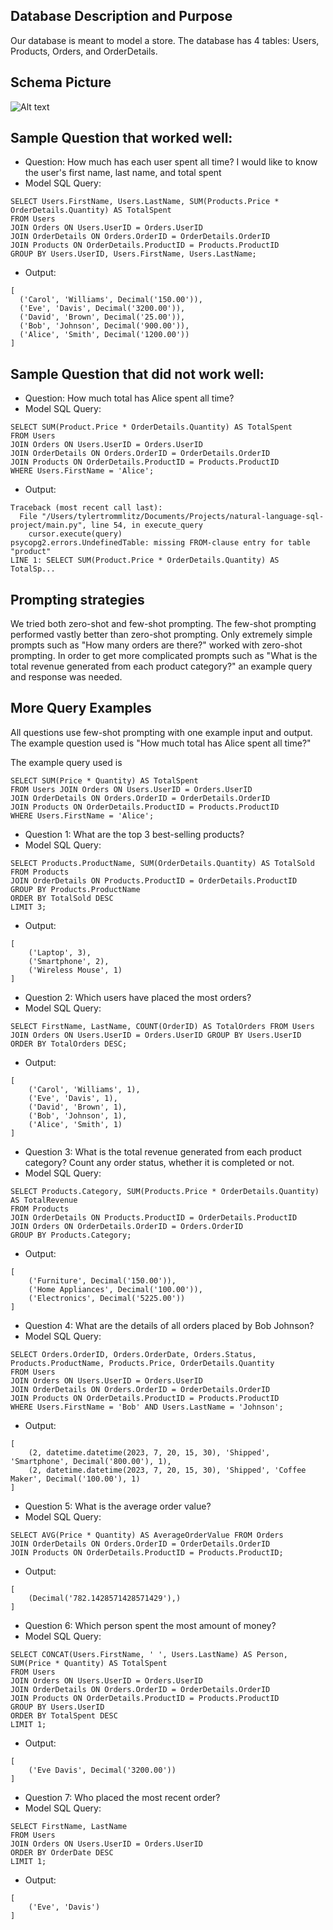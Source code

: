 ## Database Description and Purpose

Our database is meant to model a store. The database has 4 tables: Users, Products, Orders, and OrderDetails.

## Schema Picture
![Alt text](EF750121-CBE0-4872-BBC8-2FDDE3B5B431_1_201_a.jpeg)

## Sample Question that worked well:

- Question: How much has each user spent all time? I would like to know the user's first name, last name, and total spent
- Model SQL Query: 
```
SELECT Users.FirstName, Users.LastName, SUM(Products.Price * OrderDetails.Quantity) AS TotalSpent
FROM Users
JOIN Orders ON Users.UserID = Orders.UserID
JOIN OrderDetails ON Orders.OrderID = OrderDetails.OrderID
JOIN Products ON OrderDetails.ProductID = Products.ProductID
GROUP BY Users.UserID, Users.FirstName, Users.LastName;
```
- Output:
```
[
  ('Carol', 'Williams', Decimal('150.00')),
  ('Eve', 'Davis', Decimal('3200.00')),
  ('David', 'Brown', Decimal('25.00')),
  ('Bob', 'Johnson', Decimal('900.00')),
  ('Alice', 'Smith', Decimal('1200.00'))
]
```

## Sample Question that did not work well:

- Question: How much total has Alice spent all time?
- Model SQL Query: 
```
SELECT SUM(Product.Price * OrderDetails.Quantity) AS TotalSpent
FROM Users
JOIN Orders ON Users.UserID = Orders.UserID
JOIN OrderDetails ON Orders.OrderID = OrderDetails.OrderID
JOIN Products ON OrderDetails.ProductID = Products.ProductID
WHERE Users.FirstName = 'Alice';
```
- Output: 
```
Traceback (most recent call last):
  File "/Users/tylertrommlitz/Documents/Projects/natural-language-sql-project/main.py", line 54, in execute_query
    cursor.execute(query)
psycopg2.errors.UndefinedTable: missing FROM-clause entry for table "product"
LINE 1: SELECT SUM(Product.Price * OrderDetails.Quantity) AS TotalSp...
```

## Prompting strategies

We tried both zero-shot and few-shot prompting. The few-shot prompting performed vastly better than zero-shot prompting.
Only extremely simple prompts such as "How many orders are there?" worked with zero-shot prompting.
In order to get more complicated prompts such as "What is the total revenue generated from each product category?" an example query and response was needed.

## More Query Examples

All questions use few-shot prompting with one example input and output.
The example question used is
"How much total has Alice spent all time?"

The example query used is
```
SELECT SUM(Price * Quantity) AS TotalSpent
FROM Users JOIN Orders ON Users.UserID = Orders.UserID
JOIN OrderDetails ON Orders.OrderID = OrderDetails.OrderID
JOIN Products ON OrderDetails.ProductID = Products.ProductID
WHERE Users.FirstName = 'Alice';
```

- Question 1: What are the top 3 best-selling products?
- Model SQL Query: 
```
SELECT Products.ProductName, SUM(OrderDetails.Quantity) AS TotalSold
FROM Products
JOIN OrderDetails ON Products.ProductID = OrderDetails.ProductID
GROUP BY Products.ProductName
ORDER BY TotalSold DESC
LIMIT 3;
```

- Output:
```
[
    ('Laptop', 3),
    ('Smartphone', 2),
    ('Wireless Mouse', 1)
]
```

- Question 2: Which users have placed the most orders?
- Model SQL Query: 
```
SELECT FirstName, LastName, COUNT(OrderID) AS TotalOrders FROM Users JOIN Orders ON Users.UserID = Orders.UserID GROUP BY Users.UserID ORDER BY TotalOrders DESC;
```

- Output:
```
[
    ('Carol', 'Williams', 1),
    ('Eve', 'Davis', 1),
    ('David', 'Brown', 1),
    ('Bob', 'Johnson', 1),
    ('Alice', 'Smith', 1)
]
```

- Question 3: What is the total revenue generated from each product category?
Count any order status, whether it is completed or not.
- Model SQL Query: 
```
SELECT Products.Category, SUM(Products.Price * OrderDetails.Quantity) AS TotalRevenue
FROM Products
JOIN OrderDetails ON Products.ProductID = OrderDetails.ProductID
JOIN Orders ON OrderDetails.OrderID = Orders.OrderID
GROUP BY Products.Category;
```

- Output:
```
[
    ('Furniture', Decimal('150.00')),
    ('Home Appliances', Decimal('100.00')),
    ('Electronics', Decimal('5225.00'))
]
```

- Question 4: What are the details of all orders placed by Bob Johnson?
- Model SQL Query: 
```
SELECT Orders.OrderID, Orders.OrderDate, Orders.Status, Products.ProductName, Products.Price, OrderDetails.Quantity
FROM Users
JOIN Orders ON Users.UserID = Orders.UserID
JOIN OrderDetails ON Orders.OrderID = OrderDetails.OrderID
JOIN Products ON OrderDetails.ProductID = Products.ProductID
WHERE Users.FirstName = 'Bob' AND Users.LastName = 'Johnson';
```

- Output:
```
[
    (2, datetime.datetime(2023, 7, 20, 15, 30), 'Shipped', 'Smartphone', Decimal('800.00'), 1),
    (2, datetime.datetime(2023, 7, 20, 15, 30), 'Shipped', 'Coffee Maker', Decimal('100.00'), 1)
]
```

- Question 5: What is the average order value?
- Model SQL Query: 
```
SELECT AVG(Price * Quantity) AS AverageOrderValue FROM Orders
JOIN OrderDetails ON Orders.OrderID = OrderDetails.OrderID
JOIN Products ON OrderDetails.ProductID = Products.ProductID;
```

- Output:
```
[
    (Decimal('782.1428571428571429'),)
]
```

- Question 6: Which person spent the most amount of money?
- Model SQL Query: 
```
SELECT CONCAT(Users.FirstName, ' ', Users.LastName) AS Person, SUM(Price * Quantity) AS TotalSpent
FROM Users
JOIN Orders ON Users.UserID = Orders.UserID
JOIN OrderDetails ON Orders.OrderID = OrderDetails.OrderID
JOIN Products ON OrderDetails.ProductID = Products.ProductID
GROUP BY Users.UserID
ORDER BY TotalSpent DESC
LIMIT 1;
```

- Output:
```
[
    ('Eve Davis', Decimal('3200.00'))
]
```

- Question 7: Who placed the most recent order?
- Model SQL Query: 
```
SELECT FirstName, LastName
FROM Users
JOIN Orders ON Users.UserID = Orders.UserID
ORDER BY OrderDate DESC
LIMIT 1;
```

- Output:
```
[
    ('Eve', 'Davis')
]
```
